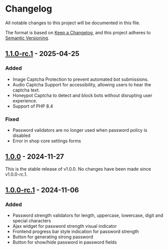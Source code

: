 # Changelog
All notable changes to this project will be documented in this file.

The format is based on [Keep a Changelog](https://keepachangelog.com/en/1.0.0/),
and this project adheres to [Semantic Versioning](https://semver.org/spec/v2.0.0.html).

## [1.1.0-rc.1] - 2025-04-25

### Added
- Image Captcha Protection to prevent automated bot submissions.
- Audio Captcha Support for accessibility, allowing users to hear the captcha text.
- Honeypot Captcha to detect and block bots without disrupting user experience.
- Support of PHP 8.4

### Fixed
- Password validators are no longer used when password policy is disabled
- Error in shop core settings forms

## [1.0.0] - 2024-11-27
This is the stable release of v1.0.0. No changes have been made since v1.0.0-rc.1.

## [1.0.0-rc.1] - 2024-11-06

### Added
- Password strength validators for length, uppercase, lowercase, digit and special characters
- Ajax widget for password strength visual indicator
- Frontend progress bar style indication for password strength
- Button for generating strong password
- Button for show/hide password in password fields

[1.1.0-rc.1]: https://github.com/OXID-eSales/security-module/compare/v1.0.0...v1.1.0-rc.1
[1.0.0]: https://github.com/OXID-eSales/security-module/compare/v1.0.0-rc.1...v1.0.0
[1.0.0-rc.1]: https://github.com/OXID-eSales/security-module/releases/tag/v1.0.0-rc.1
